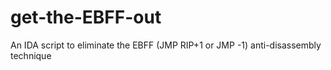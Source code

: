 # get-the-EBFF-out
An IDA script to eliminate the EBFF (JMP RIP+1 or JMP -1) anti-disassembly technique

